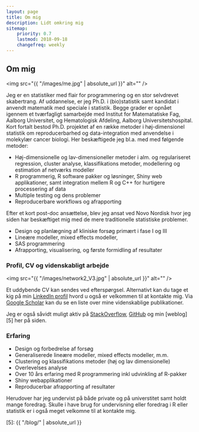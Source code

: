 ```yaml
---
layout: page
title: Om mig
description: Lidt omkring mig
sitemap:
    priority: 0.7
    lastmod: 2018-09-18
    changefreq: weekly
---
```


## Om mig

<span class="image right"><img src="{{ "/images/me.jpg" | absolute_url }}" alt="" /></span>

Jeg er en statistiker med flair for programmering og en stor selvdrevet skabertrang. Af uddannelse, er jeg Ph.D. i (bio)statistik samt kandidat i anvendt matematik med speciale i statistik. Begge grader er opnået igennem et tværfagligt samarbejde med Institut for Matematatiske Fag, Aalborg Universitet, og Hematologisk Afdeling, Aalborg Universitetshospital. Kort fortalt bestod Ph.D. projektet af en række metoder i høj-dimensionel statistik om reproducerbarhed og data-integration med anvendelse i molekylær cancer biologi. Her beskæftigede jeg bl.a. med med følgende metoder:

<div class="box">
  <ul>
    <li>Høj-dimensionelle og lav-dimensioneller metoder i alm. og regulariseret regression, cluster analyse, klassifikations metoder, modellering og estimation af netværks modeller</li>
    <li>R programmerig, R software pakker og løsninger, Shiny web applikationer, samt integration mellem R og C++ for hurtigere processering af data</li>
    <li>Multiple testing og dens problemer</li>
    <li>Reproducerbare workflows og afrapporting</li>
  </ul>
</div>

Efter et kort post-doc ansættelse, blev jeg ansat ved Novo Nordisk hvor jeg siden har beskæftiget mig med de mere traditionelle statistiske problemer.

<div class="box">
  <ul>
    <li>Design og planlægning af kliniske forsøg primært i fase I og III</li>
    <li>Lineære modeller, mixed effects modeller,</li>
    <li>SAS programmering</li>
    <li>Afrapporting, visualisering, og første formidling af resultater</li>
  </ul>
</div>

### Profil, CV og videnskabligt arbejde

<span class="image left"><img src="{{ "/images/network2_V3.jpg" | absolute_url }}" alt="" /></span>

Et uddybende CV kan sendes ved efterspørgsel. Alternativt kan du tage et kig på min [LinkedIn profil][1] hvord u også er velkommen til at kontakte mig. Via [Google Scholar][2] kan du se en liste over mine videnskablige publikationer.

Jeg er også såvidt muligt aktiv på [StackOverflow][3], [GitHub][4] og min [weblog][5] her på siden.


### Erfaring

<div class="box">
  <ul>
    <li>Design og forbedrelse af forsøg</li>
    <li>Generaliserede lineære modeller, mixed effects modeller, m.m.</li>
    <li>Clustering og klassifikations metoder (høj og lav dimensionelle)</li>
    <li>Overlevelses analyse</li>
    <li>Over 10 års erfaring med R programmering inkl udvinkling af R-pakker</li>
    <li>Shiny webapplikationer</li>
    <li>Reproducerbar afrapporting af resultater</li>
  </ul>
</div>

Herudover har jeg undervist på både private og på universtitet samt holdt mange foredrag. Skulle i have brug for undervisning eller foredrag i R eller statistik er i også meget velkomne til at kontakte mig. 



[1]: https://www.linkedin.com/in/aebilgrau
[2]: https://scholar.google.dk/citations?user=zQNl61YAAAAJ&hl=en&oi=ao
[3]: https://stackoverflow.com/users/1568306/anders-ellern-bilgrau
[4]: https://github.com/AEBilgrau
[5]: {{ "/blog/" | absolute_url }}